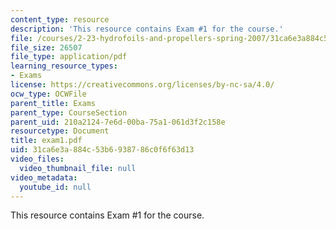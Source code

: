 ```yaml
---
content_type: resource
description: 'This resource contains Exam #1 for the course.'
file: /courses/2-23-hydrofoils-and-propellers-spring-2007/31ca6e3a884c53b6938786c0f6f63d13_exam1.pdf
file_size: 26507
file_type: application/pdf
learning_resource_types:
- Exams
license: https://creativecommons.org/licenses/by-nc-sa/4.0/
ocw_type: OCWFile
parent_title: Exams
parent_type: CourseSection
parent_uid: 210a2124-7e6d-00ba-75a1-061d3f2c158e
resourcetype: Document
title: exam1.pdf
uid: 31ca6e3a-884c-53b6-9387-86c0f6f63d13
video_files:
  video_thumbnail_file: null
video_metadata:
  youtube_id: null
---
```

This resource contains Exam #1 for the course.